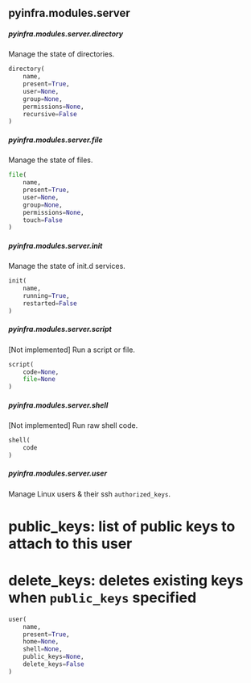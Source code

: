 ## pyinfra.modules.server


##### pyinfra.modules.server.directory

Manage the state of directories.

```py
directory(
    name,
    present=True,
    user=None,
    group=None,
    permissions=None,
    recursive=False
)
```


##### pyinfra.modules.server.file

Manage the state of files.

```py
file(
    name,
    present=True,
    user=None,
    group=None,
    permissions=None,
    touch=False
)
```


##### pyinfra.modules.server.init

Manage the state of init.d services.

```py
init(
    name,
    running=True,
    restarted=False
)
```


##### pyinfra.modules.server.script

[Not implemented] Run a script or file.

```py
script(
    code=None,
    file=None
)
```


##### pyinfra.modules.server.shell

[Not implemented] Run raw shell code.

```py
shell(
    code
)
```


##### pyinfra.modules.server.user

Manage Linux users & their ssh `authorized_keys`.

# public_keys: list of public keys to attach to this user
# delete_keys: deletes existing keys when `public_keys` specified

```py
user(
    name,
    present=True,
    home=None,
    shell=None,
    public_keys=None,
    delete_keys=False
)
```
